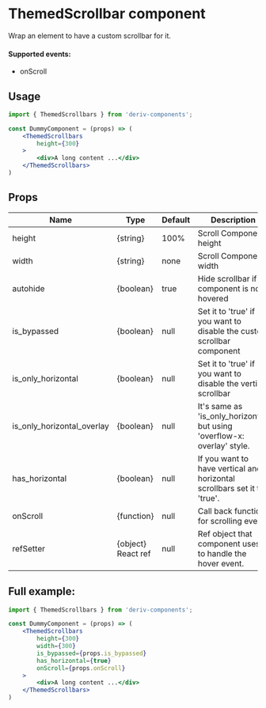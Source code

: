 # ThemedScrollbar component
Wrap an element to have a custom scrollbar for it.

#### Supported events:
- onScroll

## Usage
 
```jsx
import { ThemedScrollbars } from 'deriv-components';

const DummyComponent = (props) => (
    <ThemedScrollbars 
        height={300}
    >
        <div>A long content ...</div>
    </ThemedScrollbars>
)
```

## Props

| Name                           | Type                   | Default            | Description                                                                                                              |
|--------------------------------|------------------------|--------------------|--------------------------------------------------------------------------------------------------------------------------|
| height                         | {string}               | 100%               | Scroll Component height                                                                                                  |
| width                          | {string}               | none               | Scroll Component width                                                                                                   |
| autohide                       | {boolean}              | true               | Hide scrollbar if component is not hovered                                                                               |
| is\_bypassed                   | {boolean}              | null               | Set it to 'true' if you want to disable the custom scrollbar component                                                   |
| is\_only\_horizontal           | {boolean}              | null               | Set it to 'true' if you want to disable the vertical scrollbar                                                           |
| is\_only\_horizontal\_overlay  | {boolean}              | null               | It's same as 'is\_only\_horizontal' but using 'overflow-x: overlay' style.                                              |
| has\_horizontal                | {boolean}              | null               | If you want to have vertical and horizontal scrollbars set it to 'true'.                                                  |
| onScroll                       | {function}             | null               | Call back function for scrolling event.                                                                                  |
| refSetter                      | {object} React ref     | null               | Ref object that component uses to handle the hover event.                                                             |


## Full example:

```jsx
import { ThemedScrollbars } from 'deriv-components';

const DummyComponent = (props) => (
    <ThemedScrollbars 
        height={300}
        width={300}
        is_bypassed={props.is_bypassed}
        has_horizontal={true}
        onScroll={props.onScroll}
    >
        <div>A long content ...</div>
    </ThemedScrollbars>
)
```
